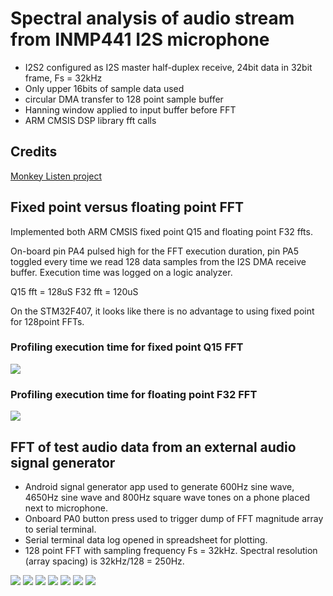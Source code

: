 # Spectral analysis of audio stream from INMP441 I2S microphone

* I2S2 configured as I2S master half-duplex receive, 24bit data in 32bit frame,
Fs = 32kHz
* Only upper 16bits of sample data used
* circular DMA transfer to 128 point sample buffer
* Hanning window applied to input buffer before FFT
* ARM CMSIS DSP library fft calls

## Credits
[Monkey Listen project](https://github.com/ehughes/MonkeyListen)

## Fixed point versus floating point FFT

Implemented both ARM CMSIS fixed point Q15 and floating point F32 ffts.

On-board pin PA4 pulsed high for the FFT execution duration, pin PA5 toggled every time
we read 128 data samples from the I2S DMA receive buffer. Execution time was logged on a logic analyzer.

Q15 fft = 128uS
F32 fft = 120uS

On the STM32F407, it looks like there is no advantage to using fixed point for 128point FFTs. 

### Profiling execution time for fixed point Q15 FFT

<img src="fft_128pt_q15.png"/>

### Profiling execution time for floating point F32 FFT

<img src="fft_128pt_f32.png"/>

## FFT of test audio data from an external audio signal generator

* Android signal generator app used to generate 600Hz sine wave, 4650Hz sine wave and 
800Hz square wave tones on a phone placed next to microphone.
* Onboard PA0 button press used to trigger dump of FFT magnitude array to serial terminal.
* Serial terminal data log opened in spreadsheet for plotting.
* 128 point FFT with sampling frequency Fs = 32kHz.  Spectral resolution (array spacing) is 32kHz/128 = 250Hz.
     
<img src="generator_600Hz_sine_wave.png"/>
<img src="generator_4650Hz_sine_wave.png"/>
<img src="generator_800Hz_square_wave.png"/>
<img src="cutecom_screenshot.png"/>
<img src="600Hz_sine_wave.png"/>
<img src="4650Hz_sine_wave.png"/>
<img src="800Hz_square_wave.png"/>

